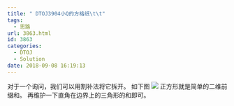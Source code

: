 ```yaml
---
title: " DTOJ3904小Q的方格纸\t\t"
tags:
  - 思路
url: 3863.html
id: 3863
categories:
  - DTOJ
  - Solution
date: 2018-09-08 16:19:13
---
```


对于一个询问，我们可以用割补法将它拆开。 如下图 ![](http://www.dtenomde.com/wp-content/uploads/2018/09/DTOJ3904.png) 正方形就是简单的二维前缀和。 再维护一下直角在边界上的三角形的和即可。